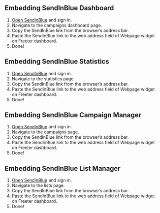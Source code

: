 ## Embedding SendInBlue Dashboard

1. <a href="{{ curItem.homeUrl|e }}" target="_blank">Open SendInBlue</a> and sign in.
2. Navigate to the campaigns dashboard page.
3. Copy the SendInBlue link from the browser’s address bar.
4. Paste the SendInBlue link to the web address field of Webpage widget on Freeter dashboard.
5. Done!

## Embedding SendInBlue Statistics

1. <a href="{{ curItem.homeUrl|e }}" target="_blank">Open SendInBlue</a> and sign in.
2. Navigate to the statistics page.
3. Copy the SendInBlue link from the browser’s address bar.
4. Paste the SendInBlue link to the web address field of Webpage widget on Freeter dashboard.
5. Done!

## Embedding SendInBlue Campaign Manager

1. <a href="{{ curItem.homeUrl|e }}" target="_blank">Open SendInBlue</a> and sign in.
2. Navigate to the campaigns page.
3. Copy the SendInBlue link from the browser’s address bar.
4. Paste the SendInBlue link to the web address field of Webpage widget on Freeter dashboard.
5. Done!

## Embedding SendInBlue List Manager

1. <a href="{{ curItem.homeUrl|e }}" target="_blank">Open SendInBlue</a> and sign in.
2. Navigate to the lists page.
3. Copy the SendInBlue link from the browser’s address bar.
4. Paste the SendInBlue link to the web address field of Webpage widget on Freeter dashboard.
5. Done!
